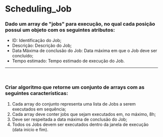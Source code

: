 # Scheduling_Job

### Dado um array de "jobs" para execução, no qual cada posição possui um objeto com os seguintes atributos:
* ID: Identificação do Job;
* Descrição: Descrição do Job;
* Data Máxima de conclusão do Job: Data máxima em que o Job deve ser concluído;
* Tempo estimado: Tempo estimado de execução do Job.
<hr/><br/>

### Criar algoritmo que retorne um conjunto de arrays com as seguintes características:
1. Cada array do conjunto representa uma lista de Jobs a serem executados em sequência;
2. Cada array deve conter jobs que sejam executados em, no máximo, 8h;
3. Deve ser respeitada a data máxima de conclusão do Job;
4. Todos os Jobs devem ser executados dentro da janela de execução (data início e fim).
